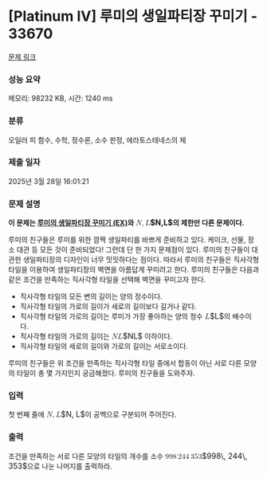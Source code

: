 # [Platinum IV] 루미의 생일파티장 꾸미기 - 33670 

[문제 링크](https://www.acmicpc.net/problem/33670) 

### 성능 요약

메모리: 98232 KB, 시간: 1240 ms

### 분류

오일러 피 함수, 수학, 정수론, 소수 판정, 에라토스테네스의 체

### 제출 일자

2025년 3월 28일 16:01:21

### 문제 설명

<p><strong>이 문제는 <a href="/problem/33671">루미의 생일파티장 꾸미기 (EX)</a>와 <mjx-container class="MathJax" jax="CHTML" style="font-size: 109%; position: relative;"><mjx-math class="MJX-TEX" aria-hidden="true"><mjx-mi class="mjx-i"><mjx-c class="mjx-c1D441 TEX-I"></mjx-c></mjx-mi><mjx-mo class="mjx-n"><mjx-c class="mjx-c2C"></mjx-c></mjx-mo><mjx-mi class="mjx-i" space="2"><mjx-c class="mjx-c1D43F TEX-I"></mjx-c></mjx-mi></mjx-math><mjx-assistive-mml unselectable="on" display="inline"><math xmlns="http://www.w3.org/1998/Math/MathML"><mi>N</mi><mo>,</mo><mi>L</mi></math></mjx-assistive-mml><span aria-hidden="true" class="no-mathjax mjx-copytext">$N,L$</span></mjx-container>의 제한만 다른 문제이다.</strong></p>

<p>루미의 친구들은 루미를 위한 깜짝 생일파티를 바쁘게 준비하고 있다. 케이크, 선물, 장소 대관 등 모든 것이 준비되었다! 그런데 단 한 가지 문제점이 있다. 루미의 친구들이 대관한 생일파티장의 디자인이 너무 밋밋하다는 점이다. 따라서 루미의 친구들은 직사각형 타일을 이용하여 생일파티장의 벽면을 아름답게 꾸미려고 한다. 루미의 친구들은 다음과 같은 조건을 만족하는 직사각형 타일을 선택해 벽면을 꾸미고자 한다.</p>

<ul>
	<li>직사각형 타일의 모든 변의 길이는 양의 정수이다.</li>
	<li>직사각형 타일의 가로의 길이가 세로의 길이보다 길거나 같다.</li>
	<li>직사각형 타일의 가로의 길이는 루미가 가장 좋아하는 양의 정수 <mjx-container class="MathJax" jax="CHTML" style="font-size: 109%; position: relative;"><mjx-math class="MJX-TEX" aria-hidden="true"><mjx-mi class="mjx-i"><mjx-c class="mjx-c1D43F TEX-I"></mjx-c></mjx-mi></mjx-math><mjx-assistive-mml unselectable="on" display="inline"><math xmlns="http://www.w3.org/1998/Math/MathML"><mi>L</mi></math></mjx-assistive-mml><span aria-hidden="true" class="no-mathjax mjx-copytext">$L$</span></mjx-container>의 배수이다.</li>
	<li>직사각형 타일의 가로의 길이는 <mjx-container class="MathJax" jax="CHTML" style="font-size: 109%; position: relative;"><mjx-math class="MJX-TEX" aria-hidden="true"><mjx-mi class="mjx-i"><mjx-c class="mjx-c1D441 TEX-I"></mjx-c></mjx-mi><mjx-mi class="mjx-i"><mjx-c class="mjx-c1D43F TEX-I"></mjx-c></mjx-mi></mjx-math><mjx-assistive-mml unselectable="on" display="inline"><math xmlns="http://www.w3.org/1998/Math/MathML"><mi>N</mi><mi>L</mi></math></mjx-assistive-mml><span aria-hidden="true" class="no-mathjax mjx-copytext">$NL$</span></mjx-container> 이하이다.</li>
	<li>직사각형 타일의 세로의 길이와 가로의 길이는 서로소이다.</li>
</ul>

<p>루미의 친구들은 위 조건을 만족하는 직사각형 타일 중에서 합동이 아닌 서로 다른 모양의 타일이 총 몇 가지인지 궁금해졌다. 루미의 친구들을 도와주자.</p>

### 입력 

 <p>첫 번째 줄에 <mjx-container class="MathJax" jax="CHTML" style="font-size: 109%; position: relative;"><mjx-math class="MJX-TEX" aria-hidden="true"><mjx-mi class="mjx-i"><mjx-c class="mjx-c1D441 TEX-I"></mjx-c></mjx-mi><mjx-mo class="mjx-n"><mjx-c class="mjx-c2C"></mjx-c></mjx-mo><mjx-mi class="mjx-i" space="2"><mjx-c class="mjx-c1D43F TEX-I"></mjx-c></mjx-mi></mjx-math><mjx-assistive-mml unselectable="on" display="inline"><math xmlns="http://www.w3.org/1998/Math/MathML"><mi>N</mi><mo>,</mo><mi>L</mi></math></mjx-assistive-mml><span aria-hidden="true" class="no-mathjax mjx-copytext">$N, L$</span></mjx-container>이 공백으로 구분되어 주어진다.</p>

### 출력 

 <p>조건을 만족하는 서로 다른 모양의 타일의 개수를 소수 <mjx-container class="MathJax" jax="CHTML" style="font-size: 109%; position: relative;"><mjx-math class="MJX-TEX" aria-hidden="true"><mjx-mn class="mjx-n"><mjx-c class="mjx-c39"></mjx-c><mjx-c class="mjx-c39"></mjx-c><mjx-c class="mjx-c38"></mjx-c></mjx-mn><mjx-mstyle><mjx-mspace style="width: 0.167em;"></mjx-mspace></mjx-mstyle><mjx-mn class="mjx-n"><mjx-c class="mjx-c32"></mjx-c><mjx-c class="mjx-c34"></mjx-c><mjx-c class="mjx-c34"></mjx-c></mjx-mn><mjx-mstyle><mjx-mspace style="width: 0.167em;"></mjx-mspace></mjx-mstyle><mjx-mn class="mjx-n"><mjx-c class="mjx-c33"></mjx-c><mjx-c class="mjx-c35"></mjx-c><mjx-c class="mjx-c33"></mjx-c></mjx-mn></mjx-math><mjx-assistive-mml unselectable="on" display="inline"><math xmlns="http://www.w3.org/1998/Math/MathML"><mn>998</mn><mstyle scriptlevel="0"><mspace width="0.167em"></mspace></mstyle><mn>244</mn><mstyle scriptlevel="0"><mspace width="0.167em"></mspace></mstyle><mn>353</mn></math></mjx-assistive-mml><span aria-hidden="true" class="no-mathjax mjx-copytext">$998\, 244\, 353$</span></mjx-container>으로 나눈 나머지를 출력하라.</p>

